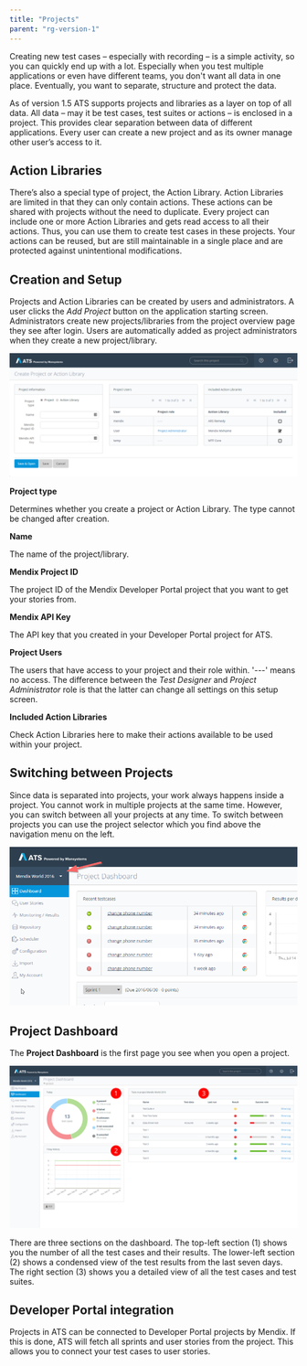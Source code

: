 ```yaml
---
title: "Projects"
parent: "rg-version-1"
---
```


Creating new test cases – especially with recording – is a simple activity, so you can quickly end up with a lot. Especially when you test multiple applications or even have different teams, you don't want all data in one place. Eventually, you want to separate, structure and protect the data.

As of version 1.5 ATS supports projects and libraries as a layer on top of all data. All data – may it be test cases, test suites or actions – is enclosed in a project. This provides clear separation between data of different applications. Every user can create a new project and as its owner manage other user’s access to it.

## Action Libraries

There’s also a special type of project, the Action Library. Action Libraries are limited in that they can only contain actions. These actions can be shared with projects without the need to duplicate. Every project can include one or more Action Libraries and gets read access to all their actions. Thus, you can use them to create test cases in these projects. Your actions can be reused, but are still maintainable in a single place and are protected against unintentional modifications.

## Creation and Setup

Projects and Action Libraries can be created by users and administrators. A user clicks the _Add Project_ button on the application starting screen. Administrators create new projects/libraries from the project overview page they see after login. Users are automatically added as project administrators when they create a new project/library.

![](attachments/projects/21168197.png)

**Project type**

Determines whether you create a project or Action Library. The type cannot be changed after creation.

**Name**

The name of the project/library.

**Mendix Project ID**

The project ID of the Mendix Developer Portal project that you want to get your stories from.

**Mendix API Key**

The API key that you created in your Developer Portal project for ATS.

**Project Users**

The users that have access to your project and their role within. '---' means no access. The difference between the _Test Designer_ and _Project Administrator_ role is that the latter can change all settings on this setup screen.

**Included Action Libraries**

Check Action Libraries here to make their actions available to be used within your project.

## Switching between Projects

Since data is separated into projects, your work always happens inside a project. You cannot work in multiple projects at the same time. However, you can switch between all your projects at any time. To switch between projects you can use the project selector which you find above the navigation menu on the left.

![The project selector dropdown](attachments/projects/21168198.png)

## Project Dashboard

The **Project Dashboard** is the first page you see when you open a project.

![The project dashboard](attachments/projects/dashboard.png)

There are three sections on the dashboard. The top-left section (1) shows you the number of all the test cases and their results. The lower-left section (2) shows a condensed view of the test results from the last seven days. The right section (3) shows you a detailed view of all the test cases and test suites.

## Developer Portal integration

Projects in ATS can be connected to Developer Portal projects by Mendix. If this is done, ATS will fetch all sprints and user stories from the project. This allows you to connect your test cases to user stories.
